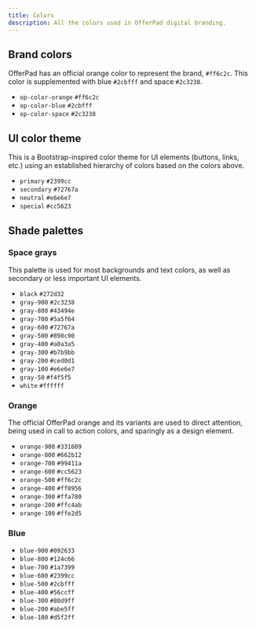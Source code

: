 ```yaml
---
title: Colors
description: All the colors used in OfferPad digital branding.
---
```


## Brand colors

OfferPad has an official orange color to represent the brand, <code>#ff6c2c</code>. This color is supplemented with blue <code>#2cbfff</code> and space <code>#2c3238</code>.

<ul class="c-swatches">
    <li class="c-swatches__item c-swatches--orange-500">
        <span class="c-swatches__swatch"></span>
        <code class="c-swatches__label">op-color-orange</code>
        <code class="c-swatches__hex">#ff6c2c</code>
    </li>
    <li class="c-swatches__item c-swatches--blue-500">
        <span class="c-swatches__swatch"></span>
        <code class="c-swatches__label">op-color-blue</code>
        <code class="c-swatches__hex">#2cbfff</code>
    </li>
    <li class="c-swatches__item c-swatches--gray-900">
        <span class="c-swatches__swatch"></span>
        <code class="c-swatches__label">op-color-space</code>
        <code class="c-swatches__hex">#2c3238</code>
    </li>
</ul>

## UI color theme

This is a Bootstrap-inspired color theme for UI elements (buttons, links, etc.) using an established hierarchy of colors based on the colors above.

<ul class="c-swatches">
    <li class="c-swatches__item c-swatches--blue-600">
        <span class="c-swatches__swatch"></span>
        <code class="c-swatches__label">primary</code>
        <code class="c-swatches__hex">#2399cc</code>
    </li>
    <li class="c-swatches__item c-swatches--gray-600">
        <span class="c-swatches__swatch"></span>
        <code class="c-swatches__label">secondary</code>
        <code class="c-swatches__hex">#72767a</code>
    </li>
    <li class="c-swatches__item c-swatches--gray-100">
        <span class="c-swatches__swatch"></span>
        <code class="c-swatches__label">neutral</code>
        <code class="c-swatches__hex">#e6e6e7</code>
    </li>
    <li class="c-swatches__item c-swatches--orange-600">
        <span class="c-swatches__swatch"></span>
        <code class="c-swatches__label">special</code>
        <code class="c-swatches__hex">#cc5623</code>
    </li>
</ul>

## Shade palettes

### Space grays

This palette is used for most backgrounds and text colors, as well as secondary or less important UI elements.

<ul class="c-swatches">
    <li class="c-swatches__item c-swatches--black">
        <span class="c-swatches__swatch"></span>
        <code class="c-swatches__label">black</code>
        <code class="c-swatches__hex">#272d32</code>
    </li>
    <li class="c-swatches__item c-swatches--gray-900">
        <span class="c-swatches__swatch"></span>
        <code class="c-swatches__label">gray-900</code>
        <code class="c-swatches__hex">#2c3238</code>
    </li>
    <li class="c-swatches__item c-swatches--gray-800">
        <span class="c-swatches__swatch"></span>
        <code class="c-swatches__label">gray-800</code>
        <code class="c-swatches__hex">#43494e</code>
    </li>
    <li class="c-swatches__item c-swatches--gray-700">
        <span class="c-swatches__swatch"></span>
        <code class="c-swatches__label">gray-700</code>
        <code class="c-swatches__hex">#5a5f64</code>
    </li>
    <li class="c-swatches__item c-swatches--gray-600">
        <span class="c-swatches__swatch"></span>
        <code class="c-swatches__label">gray-600</code>
        <code class="c-swatches__hex">#72767a</code>
    </li>
    <li class="c-swatches__item c-swatches--gray-500">
        <span class="c-swatches__swatch"></span>
        <code class="c-swatches__label">gray-500</code>
        <code class="c-swatches__hex">#898c90</code>
    </li>
    <li class="c-swatches__item c-swatches--gray-400">
        <span class="c-swatches__swatch"></span>
        <code class="c-swatches__label">gray-400</code>
        <code class="c-swatches__hex">#a0a3a5</code>
    </li>
    <li class="c-swatches__item c-swatches--gray-300">
        <span class="c-swatches__swatch"></span>
        <code class="c-swatches__label">gray-300</code>
        <code class="c-swatches__hex">#b7b9bb</code>
    </li>
    <li class="c-swatches__item c-swatches--gray-200">
        <span class="c-swatches__swatch"></span>
        <code class="c-swatches__label">gray-200</code>
        <code class="c-swatches__hex">#ced0d1</code>
    </li>
    <li class="c-swatches__item c-swatches--gray-100">
        <span class="c-swatches__swatch"></span>
        <code class="c-swatches__label">gray-100</code>
        <code class="c-swatches__hex">#e6e6e7</code>
    </li>
    <li class="c-swatches__item c-swatches--gray-50">
        <span class="c-swatches__swatch"></span>
        <code class="c-swatches__label">gray-50</code>
        <code class="c-swatches__hex">#f4f5f5</code>
    </li>
    <li class="c-swatches__item c-swatches--white">
        <span class="c-swatches__swatch"></span>
        <code class="c-swatches__label">white</code>
        <code class="c-swatches__hex">#ffffff</code>
    </li>
</ul>

### Orange

The official OfferPad orange and its variants are used to direct attention, being used in call to action colors, and sparingly as a design element.

<ul class="c-swatches">
    <li class="c-swatches__item c-swatches--orange-900">
        <span class="c-swatches__swatch"></span>
        <code class="c-swatches__label">orange-900</code>
        <code class="c-swatches__hex">#331609</code>
    </li>
    <li class="c-swatches__item c-swatches--orange-800">
        <span class="c-swatches__swatch"></span>
        <code class="c-swatches__label">orange-800</code>
        <code class="c-swatches__hex">#662b12</code>
    </li>
    <li class="c-swatches__item c-swatches--orange-700">
        <span class="c-swatches__swatch"></span>
        <code class="c-swatches__label">orange-700</code>
        <code class="c-swatches__hex">#99411a</code>
    </li>
    <li class="c-swatches__item c-swatches--orange-600">
        <span class="c-swatches__swatch"></span>
        <code class="c-swatches__label">orange-600</code>
        <code class="c-swatches__hex">#cc5623</code>
    </li>
    <li class="c-swatches__item c-swatches--orange-500">
        <span class="c-swatches__swatch"></span>
        <code class="c-swatches__label">orange-500</code>
        <code class="c-swatches__hex">#ff6c2c</code>
    </li>
    <li class="c-swatches__item c-swatches--orange-400">
        <span class="c-swatches__swatch"></span>
        <code class="c-swatches__label">orange-400</code>
        <code class="c-swatches__hex">#ff8956</code>
    </li>
    <li class="c-swatches__item c-swatches--orange-300">
        <span class="c-swatches__swatch"></span>
        <code class="c-swatches__label">orange-300</code>
        <code class="c-swatches__hex">#ffa780</code>
    </li>
    <li class="c-swatches__item c-swatches--orange-200">
        <span class="c-swatches__swatch"></span>
        <code class="c-swatches__label">orange-200</code>
        <code class="c-swatches__hex">#ffc4ab</code>
    </li>
    <li class="c-swatches__item c-swatches--orange-100">
        <span class="c-swatches__swatch"></span>
        <code class="c-swatches__label">orange-100</code>
        <code class="c-swatches__hex">#ffe2d5</code>
    </li>
</ul>

### Blue

<ul class="c-swatches">
    <li class="c-swatches__item c-swatches--blue-900">
        <span class="c-swatches__swatch"></span>
        <code class="c-swatches__label">blue-900</code>
        <code class="c-swatches__hex">#092633</code>
    </li>
    <li class="c-swatches__item c-swatches--blue-800">
        <span class="c-swatches__swatch"></span>
        <code class="c-swatches__label">blue-800</code>
        <code class="c-swatches__hex">#124c66</code>
    </li>
    <li class="c-swatches__item c-swatches--blue-700">
        <span class="c-swatches__swatch"></span>
        <code class="c-swatches__label">blue-700</code>
        <code class="c-swatches__hex">#1a7399</code>
    </li>
    <li class="c-swatches__item c-swatches--blue-600">
        <span class="c-swatches__swatch"></span>
        <code class="c-swatches__label">blue-600</code>
        <code class="c-swatches__hex">#2399cc</code>
    </li>
    <li class="c-swatches__item c-swatches--blue-500">
        <span class="c-swatches__swatch"></span>
        <code class="c-swatches__label">blue-500</code>
        <code class="c-swatches__hex">#2cbfff</code>
    </li>
    <li class="c-swatches__item c-swatches--blue-400">
        <span class="c-swatches__swatch"></span>
        <code class="c-swatches__label">blue-400</code>
        <code class="c-swatches__hex">#56ccff</code>
    </li>
    <li class="c-swatches__item c-swatches--blue-300">
        <span class="c-swatches__swatch"></span>
        <code class="c-swatches__label">blue-300</code>
        <code class="c-swatches__hex">#80d9ff</code>
    </li>
    <li class="c-swatches__item c-swatches--blue-200">
        <span class="c-swatches__swatch"></span>
        <code class="c-swatches__label">blue-200</code>
        <code class="c-swatches__hex">#abe5ff</code>
    </li>
    <li class="c-swatches__item c-swatches--blue-100">
        <span class="c-swatches__swatch"></span>
        <code class="c-swatches__label">blue-100</code>
        <code class="c-swatches__hex">#d5f2ff</code>
    </li>
</ul>
